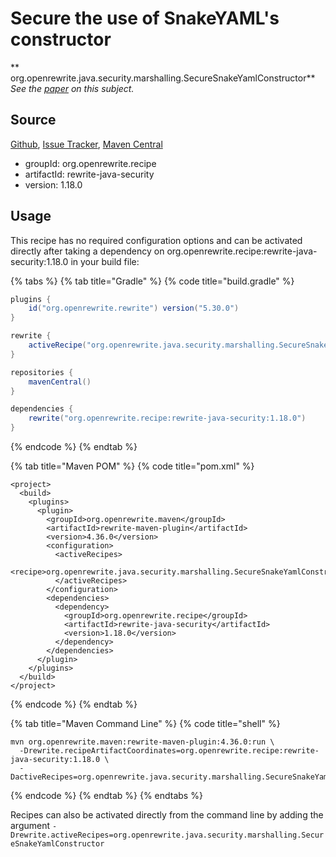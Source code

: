 # Secure the use of SnakeYAML's constructor

** org.openrewrite.java.security.marshalling.SecureSnakeYamlConstructor**
_See the [paper](https://github.com/mbechler/marshalsec) on this subject._

## Source

[Github](https://github.com/openrewrite/rewrite-java-security), [Issue Tracker](https://github.com/openrewrite/rewrite-java-security/issues), [Maven Central](https://search.maven.org/artifact/org.openrewrite.recipe/rewrite-java-security/1.18.0/jar)

* groupId: org.openrewrite.recipe
* artifactId: rewrite-java-security
* version: 1.18.0


## Usage

This recipe has no required configuration options and can be activated directly after taking a dependency on org.openrewrite.recipe:rewrite-java-security:1.18.0 in your build file:

{% tabs %}
{% tab title="Gradle" %}
{% code title="build.gradle" %}
```groovy
plugins {
    id("org.openrewrite.rewrite") version("5.30.0")
}

rewrite {
    activeRecipe("org.openrewrite.java.security.marshalling.SecureSnakeYamlConstructor")
}

repositories {
    mavenCentral()
}

dependencies {
    rewrite("org.openrewrite.recipe:rewrite-java-security:1.18.0")
}
```
{% endcode %}
{% endtab %}

{% tab title="Maven POM" %}
{% code title="pom.xml" %}
```markup
<project>
  <build>
    <plugins>
      <plugin>
        <groupId>org.openrewrite.maven</groupId>
        <artifactId>rewrite-maven-plugin</artifactId>
        <version>4.36.0</version>
        <configuration>
          <activeRecipes>
            <recipe>org.openrewrite.java.security.marshalling.SecureSnakeYamlConstructor</recipe>
          </activeRecipes>
        </configuration>
        <dependencies>
          <dependency>
            <groupId>org.openrewrite.recipe</groupId>
            <artifactId>rewrite-java-security</artifactId>
            <version>1.18.0</version>
          </dependency>
        </dependencies>
      </plugin>
    </plugins>
  </build>
</project>
```
{% endcode %}
{% endtab %}

{% tab title="Maven Command Line" %}
{% code title="shell" %}
```shell
mvn org.openrewrite.maven:rewrite-maven-plugin:4.36.0:run \
  -Drewrite.recipeArtifactCoordinates=org.openrewrite.recipe:rewrite-java-security:1.18.0 \
  -DactiveRecipes=org.openrewrite.java.security.marshalling.SecureSnakeYamlConstructor
```
{% endcode %}
{% endtab %}
{% endtabs %}

Recipes can also be activated directly from the command line by adding the argument `-Drewrite.activeRecipes=org.openrewrite.java.security.marshalling.SecureSnakeYamlConstructor`
